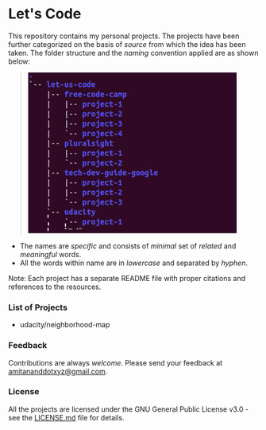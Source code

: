 # Let's Code
This repository contains my personal projects. The projects have been further categorized on the basis of *source* from which the idea has been taken. The folder structure and the *naming* convention applied are as shown below: 
> ![source-name/project-name](folder-structure.png)
- The names are *specific* and consists of *minimal* set of *related* and *meaningful* words.  
- All the words within name are in *lowercase* and separated by *hyphen*.

Note: Each project has a separate README file with proper citations and references to the resources.
### List of Projects
- udacity/neighborhood-map


### Feedback
Contributions are always *welcome*. Please send your feedback at <amitananddotxyz@gmail.com>.

### License
All the projects are licensed under the GNU General Public License v3.0 - see the [LICENSE.md](LICENSE.md) file for details.
